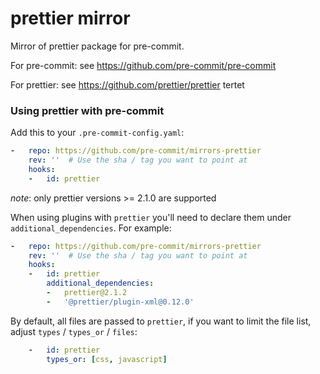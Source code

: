 prettier mirror
===============

Mirror of prettier package for pre-commit.

For pre-commit: see https://github.com/pre-commit/pre-commit

For prettier: see https://github.com/prettier/prettier
tertet

### Using prettier with pre-commit

Add this to your `.pre-commit-config.yaml`:

```yaml
-   repo: https://github.com/pre-commit/mirrors-prettier
    rev: ''  # Use the sha / tag you want to point at
    hooks:
    -   id: prettier
```

*note*: only prettier versions >= 2.1.0 are supported

When using plugins with `prettier` you'll need to declare them under
`additional_dependencies`. For example:

```yaml
-   repo: https://github.com/pre-commit/mirrors-prettier
    rev: ''  # Use the sha / tag you want to point at
    hooks:
    -   id: prettier
        additional_dependencies:
        -   prettier@2.1.2
        -   '@prettier/plugin-xml@0.12.0'
```

By default, all files are passed to `prettier`, if you want to limit the
file list, adjust `types` / `types_or` / `files`:

```yaml
    -   id: prettier
        types_or: [css, javascript]
```
